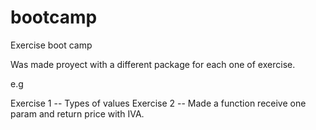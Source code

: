 # bootcamp
Exercise boot camp

Was made proyect with a different package for each one of exercise.

e.g

Exercise 1 -- Types of values
Exercise 2 -- Made a function receive one param and return 
price with IVA.